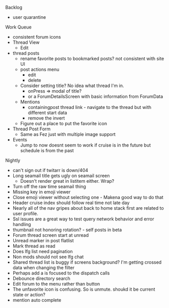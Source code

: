 Backlog
* user quarantine

Work Queue
* consistent forum icons
* Thread View
  * Edit
* thread posts
  * rename favorite posts to bookmarked posts? not consistent with site UI
  * post actions menu
    * edit
    * delete
  * Consider setting title? No idea what thread I'm in.
    * onPress => modal of title?
    * or a ForumDetailsScreen with basic information from ForumData
  * Mentions
    * containingpost thread link - navigate to the thread but with different start data
    * remove the invert
  * Figure out a place to put the favorite icon
* Thread Post Form
  * Same as Fez just with multiple image support
* Events
  * Jump to now doesnt seem to work if cruise is in the future but schedule is from the past

Nightly
* can't sign out if twitarr is down/404
* Long seamail title gets ugly on seamail screen
  * Doesn't render great in listitem either. Wrap?
* Turn off the raw time seamail thing
* Missing key in emoji viewer
* Close emoji viewer without selecting one - Makena good way to do that
* Header cruise index should follow real time not late day
* Nearly all of the nav gripes about back to home stack first are related to user profile.
* Ssl issues are a great way to test query network behavior and error handling
* thumbnail not honoring rotation? - self posts in beta
* Forum thread screen start at unread
* Unread marker in post flatlist
* Mark thread as read
* Does lfg list need pagination
* Non mods should not see lfg chat
* Shared thread list is buggy if screens background? I'm getting crossed data when changing the filter
* Perhaps add a is focused to the dispatch calls
* Debounce directory search
* Edit forum to the menu rather than button
* The unfavorite icon is confusing. So is unmute. shoukd it be current state or action?
* mention auto complete
